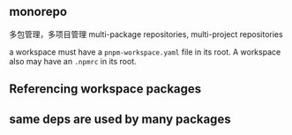 ## monorepo

多包管理，多项目管理
multi-package repositories, multi-project repositories


a workspace must have a `pnpm-workspace.yaml` file in its root. A workspace also may have an `.npmrc` in its root.



## Referencing workspace packages 


## same deps are used by many packages